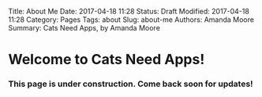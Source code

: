 Title: About Me
Date: 2017-04-18 11:28
Status: Draft
Modified: 2017-04-18 11:28
Category: Pages
Tags: about
Slug: about-me
Authors: Amanda Moore
Summary: Cats Need Apps, by Amanda Moore


# Welcome to Cats Need Apps!
### This page is under construction. Come back soon for updates!
